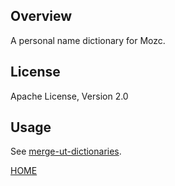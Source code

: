 ## Overview

A personal name dictionary for Mozc.

## License

Apache License, Version 2.0

## Usage

See [merge-ut-dictionaries](https://github.com/utuhiro78/merge-ut-dictionaries).

[HOME](http://linuxplayers.g1.xrea.com/mozc-ut.html)
